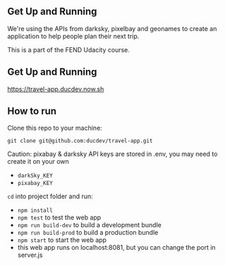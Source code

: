 ## Get Up and Running

We're using the APIs from darksky, pixelbay and geonames to create an application to help people plan their next trip.

This is a part of the FEND Udacity course.

## Get Up and Running

https://travel-app.ducdev.now.sh

## How to run

Clone this repo to your machine:

```
git clone git@github.com:ducdev/travel-app.git
```

Caution: pixabay & darksky API keys are stored in .env, you may need to create it on your own
- ```darkSky_KEY```
- ```pixabay_KEY```

`cd` into project folder and run:
- ```npm install```
- ```npm test``` to test the web app
- ```npm run build-dev``` to build a development bundle
- ```npm run build-prod``` to build a production bundle
- ```npm start``` to start the web app
- this web app runs on localhost:8081, but you can change the port in server.js
